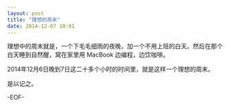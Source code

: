 ```yaml
---
layout: post
title: "理想的周末"
date: 2014-12-07 10:01
---
```


理想中的周末就是，一个下毛毛细雨的夜晚，加一个不用上班的白天。然后在那个白天睡到自然醒，窝在家里用 MacBook 边编程，边饮咖啡。

2014年12月6日晚到7日这二十多个小时的时间里，就是这样一个理想的周末。

是以记之。

-EOF-
